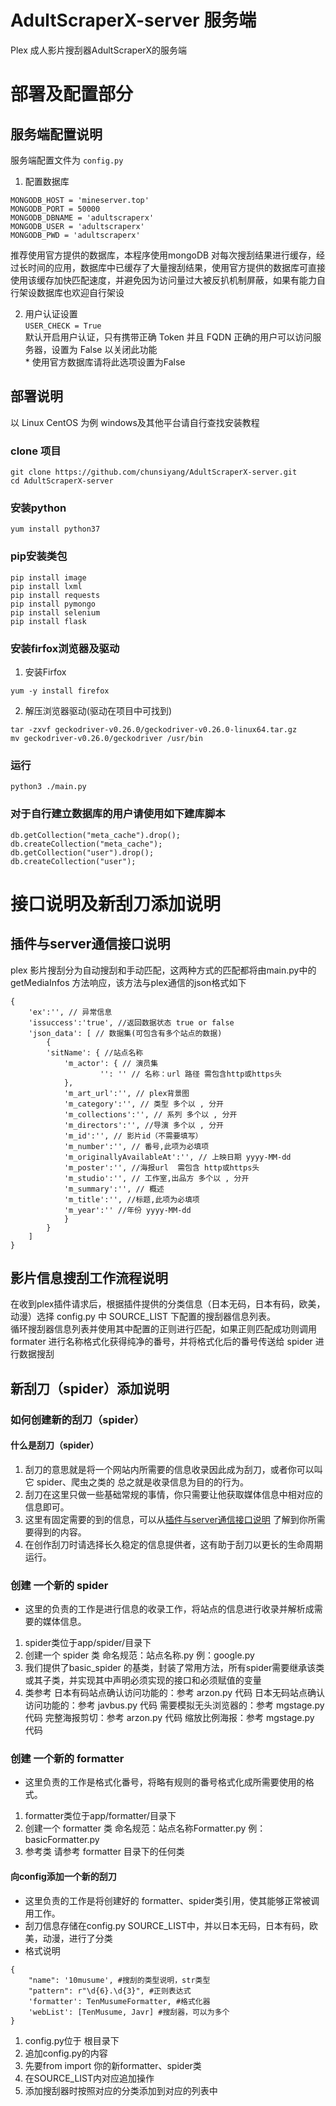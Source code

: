 # AdultScraperX-server 服务端
Plex 成人影片搜刮器AdultScraperX的服务端
# 部署及配置部分
## 服务端配置说明
服务端配置文件为 `config.py`    

1. 配置数据库  
```
MONGODB_HOST = 'mineserver.top'
MONGODB_PORT = 50000
MONGODB_DBNAME = 'adultscraperx'
MONGODB_USER = 'adultscraperx'
MONGODB_PWD = 'adultscraperx'
```  
推荐使用官方提供的数据库，本程序使用mongoDB 对每次搜刮结果进行缓存，经过长时间的应用，数据库中已缓存了大量搜刮结果，使用官方提供的数据库可直接使用该缓存加快匹配速度，并避免因为访问量过大被反扒机制屏蔽，如果有能力自行架设数据库也欢迎自行架设  

2. 用户认证设置  
`USER_CHECK = True`  
默认开启用户认证，只有携带正确 Token 并且 FQDN 正确的用户可以访问服务器，设置为 False 以关闭此功能  
\* 使用官方数据库请将此选项设置为False
## 部署说明
 以 Linux CentOS 为例 windows及其他平台请自行查找安装教程
### clone 项目
```linux
git clone https://github.com/chunsiyang/AdultScraperX-server.git
cd AdultScraperX-server
```
### 安装python
`yum install python37`
### pip安装类包
```linux
pip install image
pip install lxml
pip install requests
pip install pymongo
pip install selenium
pip install flask
```

### 安装firfox浏览器及驱动
1. 安装Firfox
```
yum -y install firefox
```
2. 解压浏览器驱动(驱动在项目中可找到)
```
tar -zxvf geckodriver-v0.26.0/geckodriver-v0.26.0-linux64.tar.gz
mv geckodriver-v0.26.0/geckodriver /usr/bin
```
### 运行
`python3 ./main.py`

### 对于自行建立数据库的用户请使用如下建库脚本
```
db.getCollection("meta_cache").drop();
db.createCollection("meta_cache");
db.getCollection("user").drop();
db.createCollection("user");
```
# 接口说明及新刮刀添加说明
## 插件与server通信接口说明
plex 影片搜刮分为自动搜刮和手动匹配，这两种方式的匹配都将由main.py中的 getMediaInfos 方法响应，该方法与plex通信的json格式如下
```
{
    'ex':'', // 异常信息
    'issuccess':'true', //返回数据状态 true or false
    'json_data': [ // 数据集(可包含有多个站点的数据)
        {
        'sitName': { //站点名称
            'm_actor': { // 演员集
                    '': '' // 名称：url 路径 需包含http或https头
            },
            'm_art_url':'', // plex背景图
            'm_category':'', // 类型 多个以 , 分开
            'm_collections':'', // 系列 多个以 , 分开
            'm_directors':'', //导演 多个以 , 分开
            'm_id':'', // 影片id（不需要填写）
            'm_number':'', // 番号,此项为必填项
            'm_originallyAvailableAt':'', // 上映日期 yyyy-MM-dd
            'm_poster':'', //海报url  需包含 http或https头
            'm_studio':'', // 工作室,出品方 多个以 , 分开
            'm_summary':'', // 概述
            'm_title':'', //标题,此项为必填项
            'm_year':'' //年份 yyyy-MM-dd
            }
        }
    ]
}
```
## 影片信息搜刮工作流程说明
在收到plex插件请求后，根据插件提供的分类信息（日本无码，日本有码，欧美，动漫）选择 config.py 中 SOURCE_LIST 下配置的搜刮器信息列表。  
循环搜刮器信息列表并使用其中配置的正则进行匹配，如果正则匹配成功则调用 formater 进行名称格式化获得纯净的番号，并将格式化后的番号传送给 spider 进行数据搜刮
## 新刮刀（spider）添加说明
### 如何创建新的刮刀（spider）
#### 什么是刮刀（spider）
1. 刮刀的意思就是将一个网站内所需要的信息收录因此成为刮刀，或者你可以叫它 spider、爬虫之类的 总之就是收录信息为目的的行为。
2. 刮刀在这里只做一些基础常规的事情，你只需要让他获取媒体信息中相对应的信息即可。
3. 这里有固定需要的到的信息，可以从[插件与server通信接口说明](#插件与server通信接口说明) 了解到你所需要得到的内容。
4. 在创作刮刀时请选择长久稳定的信息提供者，这有助于刮刀以更长的生命周期运行。
### 创建 一个新的 spider
- 这里的负责的工作是进行信息的收录工作，将站点的信息进行收录并解析成需要的媒体信息。
1. spider类位于app/spider/目录下
2. 创建一个 spider 类 命名规范：站点名称.py
例：google.py
3. 我们提供了basic_spider 的基类，封装了常用方法，所有spider需要继承该类或其子类，并实现其中声明必须实现的接口和必须赋值的变量 
4. 类参考
日本有码站点确认访问功能的：参考 arzon.py 代码
日本无码站点确认访问功能的：参考 javbus.py 代码
需要模拟无头浏览器的：参考 mgstage.py 代码
完整海报剪切：参考 arzon.py 代码
缩放比例海报：参考 mgstage.py 代码

### 创建 一个新的 formatter

- 这里负责的工作是格式化番号，将略有规则的番号格式化成所需要使用的格式。
1. formatter类位于app/formatter/目录下
2. 创建一个 formatter 类 命名规范：站点名称Formatter.py
例：basicFormatter.py
3. 参考类
请参考 formatter 目录下的任何类

#### 向config添加一个新的刮刀
- 这里负责的工作是将创建好的 formatter、spider类引用，使其能够正常被调用工作。
- 刮刀信息存储在config.py SOURCE_LIST中，并以日本无码，日本有码，欧美，动漫，进行了分类
- 格式说明
```
{
    "name": '10musume', #搜刮的类型说明，str类型
    "pattern": r"\d{6}.\d{3}", #正则表达式
    'formatter': TenMusumeFormatter, #格式化器
    'webList': [TenMusume, Javr] #搜刮器，可以为多个
}
```
1. config.py位于 根目录下
2. 追加config.py的内容
3. 先要from import 你的新formatter、spider类
4. 在SOURCE_LIST内对应追加操作
5. 添加搜刮器时按照对应的分类添加到对应的列表中
